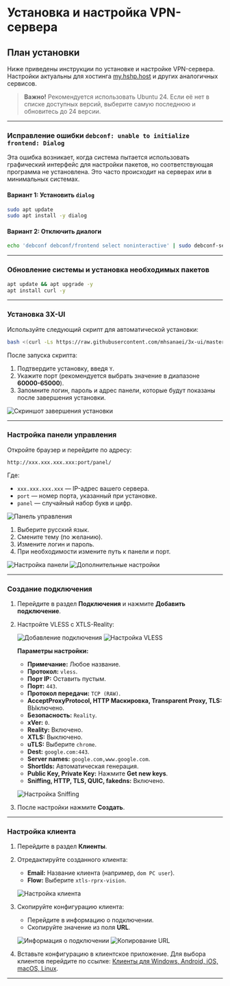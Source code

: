 # Установка и настройка VPN-сервера

## План установки
Ниже приведены инструкции по установке и настройке VPN-сервера. Настройки актуальны для хостинга [my.hshp.host](https://my.hshp.host) и других аналогичных сервисов.

> **Важно!** Рекомендуется использовать Ubuntu 24. Если её нет в списке доступных версий, выберите самую последнюю и обновитесь до 24 версии.

---

### Исправление ошибки `debconf: unable to initialize frontend: Dialog`

Эта ошибка возникает, когда система пытается использовать графический интерфейс для настройки пакетов, но соответствующая программа не установлена. Это часто происходит на серверах или в минимальных системах.

#### Вариант 1: Установить `dialog`
```bash
sudo apt update
sudo apt install -y dialog
```

#### Вариант 2: Отключить диалоги
```bash
echo 'debconf debconf/frontend select noninteractive' | sudo debconf-set-selections
```

---

### Обновление системы и установка необходимых пакетов
```bash
apt update && apt upgrade -y
apt install curl -y
```

---

### Установка 3X-UI
Используйте следующий скрипт для автоматической установки:
```bash
bash <(curl -Ls https://raw.githubusercontent.com/mhsanaei/3x-ui/master/install.sh)
```

После запуска скрипта:
1. Подтвердите установку, введя `Y`.
2. Укажите порт (рекомендуется выбрать значение в диапазоне **60000-65000**).
3. Запомните логин, пароль и адрес панели, которые будут показаны после завершения установки.

![Скриншот завершения установки](https://imgur.com/uS0RGsW.png)

---

### Настройка панели управления
Откройте браузер и перейдите по адресу:
```
http://xxx.xxx.xxx.xxx:port/panel/
```
Где:
- `xxx.xxx.xxx.xxx` — IP-адрес вашего сервера.
- `port` — номер порта, указанный при установке.
- `panel` — случайный набор букв и цифр.

![Панель управления](https://imgur.com/ZHetcHl.png)

1. Выберите русский язык.
2. Смените тему (по желанию).
3. Измените логин и пароль.
4. При необходимости измените путь к панели и порт.

![Настройка панели](https://imgur.com/RscRIsd.png)
![Дополнительные настройки](https://imgur.com/OLtUftt.png)

---

### Создание подключения
1. Перейдите в раздел **Подключения** и нажмите **Добавить подключение**.
2. Настройте VLESS с XTLS-Reality:

   ![Добавление подключения](https://imgur.com/LGrjUuq.png)
   ![Настройка VLESS](https://imgur.com/OQj9B9T.png)

   **Параметры настройки:**
   - **Примечание:** Любое название.
   - **Протокол:** `vless`.
   - **Порт IP:** Оставить пустым.
   - **Порт:** `443`.
   - **Протокол передачи:** `TCP (RAW)`.
   - **AcceptProxyProtocol, HTTP Маскировка, Transparent Proxy, TLS:** ВЫключено.
   - **Безопасность:** `Reality`.
   - **xVer:** `0`.
   - **Reality:** Включено.
   - **XTLS:** Выключено.
   - **uTLS:** Выберите `chrome`.
   - **Dest:** `google.com:443`.
   - **Server names:** `google.com,www.google.com`.
   - **ShortIds:** Автоматическая генерация.
   - **Public Key, Private Key:** Нажмите **Get new keys**.
   - **Sniffing, HTTP, TLS, QUIC, fakedns:** Включено.

   ![Настройка Sniffing](https://imgur.com/KmwS6b4.png)

3. После настройки нажмите **Создать**.

---

### Настройка клиента
1. Перейдите в раздел **Клиенты**.
2. Отредактируйте созданного клиента:
   - **Email:** Название клиента (например, `dom PC user`).
   - **Flow:** Выберите `xtls-rprx-vision`.

   ![Настройка клиента](https://imgur.com/cZXQJeg.png)

3. Скопируйте конфигурацию клиента:
   - Перейдите в информацию о подключении.
   - Скопируйте значение из поля **URL**.

   ![Информация о подключении](https://imgur.com/0ufrQSQ.png)
   ![Копирование URL](https://imgur.com/TXwmUb3.png)

4. Вставьте конфигурацию в клиентское приложение. Для выбора клиентов перейдите по ссылке:
   [Клиенты для Windows, Android, iOS, macOS, Linux](https://itdog.info/klienty-windows-android-ios-macos-linux-dlya-xray-sing-box-vless-shadowsocks-trojan-etc/).

---
